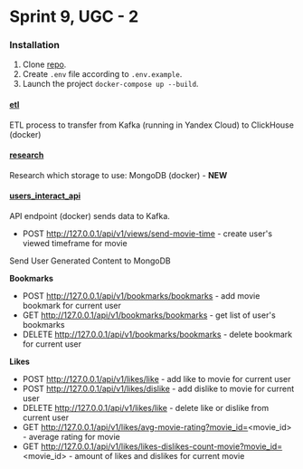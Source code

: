 # Sprint 9, UGC - 2 

### Installation

1. Clone [repo](https://github.com/dkarpele/ugc_sprint_2).
2. Create ```.env``` file according to ```.env.example```.
3. Launch the project ```docker-compose up --build```.


#### [etl](etl)

ETL process to transfer from Kafka (running in Yandex Cloud) to ClickHouse (docker)

#### [research](research)

Research which storage to use: MongoDB (docker) - **NEW**

#### [users_interact_api](users_interact_api)

API endpoint (docker) sends data to Kafka.
- POST http://127.0.0.1/api/v1/views/send-movie-time - create user's viewed timeframe for movie

Send User Generated Content to MongoDB

**Bookmarks**
- POST http://127.0.0.1/api/v1/bookmarks/bookmarks - add movie bookmark for current user
- GET http://127.0.0.1/api/v1/bookmarks/bookmarks - get list of user's bookmarks
- DELETE http://127.0.0.1/api/v1/bookmarks/bookmarks - delete bookmark for current user

**Likes**
- POST http://127.0.0.1/api/v1/likes/like - add like to movie for current user
- POST http://127.0.0.1/api/v1/likes/dislike - add dislike to movie for current user
- DELETE http://127.0.0.1/api/v1/likes/like - delete like or dislike from current user
- GET http://127.0.0.1/api/v1/likes/avg-movie-rating?movie_id=<movie_id> - average rating for movie
- GET http://127.0.0.1/api/v1/likes/likes-dislikes-count-movie?movie_id=<movie_id> - amount of likes and dislikes for current movie